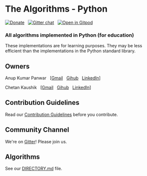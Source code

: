 # The Algorithms - Python <!-- [![Build Status](https://travis-ci.org/TheAlgorithms/Python.svg)](https://travis-ci.org/TheAlgorithms/Python) -->

[![Donate](https://img.shields.io/badge/Donate-PayPal-green.svg)](https://www.paypal.me/TheAlgorithms/100) &nbsp;
[![Gitter chat](https://badges.gitter.im/gitterHQ/gitter.png)](https://gitter.im/TheAlgorithms) &nbsp;
[![Open in Gitpod](https://gitpod.io/button/open-in-gitpod.svg)](https://gitpod.io/#https://github.com/TheAlgorithms/Python)

### All algorithms implemented in Python (for education)

These implementations are for learning purposes. They may be less efficient than the implementations in the Python standard library.

## Owners

Anup Kumar Panwar
&nbsp; [[Gmail](mailto:1anuppanwar@gmail.com?Subject=The%20Algorithms%20-%20Python)
&nbsp; [Gihub](https://github.com/anupkumarpanwar)
&nbsp; [LinkedIn](https://www.linkedin.com/in/anupkumarpanwar/)]

Chetan Kaushik
&nbsp; [[Gmail](mailto:dynamitechetan@gmail.com?Subject=The%20Algorithms%20-%20Python)
&nbsp; [Gihub](https://github.com/dynamitechetan)
&nbsp; [LinkedIn](https://www.linkedin.com/in/chetankaushik/)]

## Contribution Guidelines

Read our [Contribution Guidelines](CONTRIBUTING.md) before you contribute.

## Community Channel

We're on [Gitter](https://gitter.im/TheAlgorithms)! Please join us.

## Algorithms

See our [DIRECTORY.md](DIRECTORY.md) file.